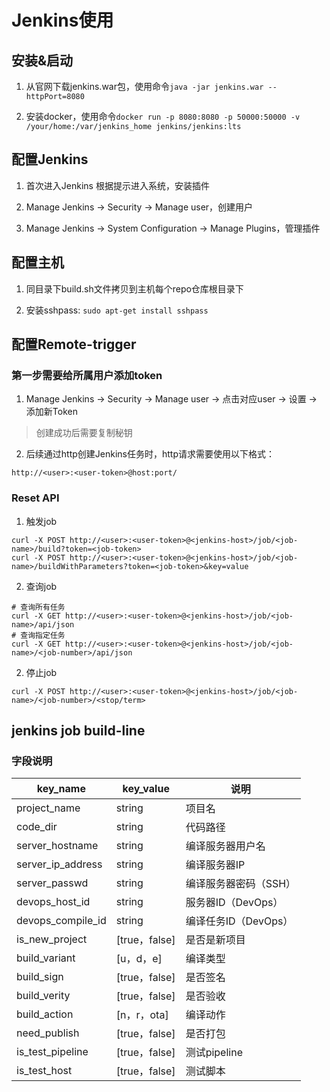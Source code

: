 
# Jenkins使用

## 安装&启动

1. 从官网下载jenkins.war包，使用命令```java -jar jenkins.war --httpPort=8080```

2. 安装docker，使用命令```docker run -p 8080:8080 -p 50000:50000 -v /your/home:/var/jenkins_home jenkins/jenkins:lts```

## 配置Jenkins

1. 首次进入Jenkins 根据提示进入系统，安装插件

2. Manage Jenkins -> Security -> Manage user，创建用户

3. Manage Jenkins -> System Configuration -> Manage Plugins，管理插件


## 配置主机

1. 同目录下build.sh文件拷贝到主机每个repo仓库根目录下

2. 安装sshpass: ```sudo apt-get install sshpass```

## 配置Remote-trigger

### 第一步需要给所属用户添加token

1. Manage Jenkins -> Security -> Manage user -> 点击对应user -> 设置 -> 添加新Token
> 创建成功后需要复制秘钥

2. 后续通过http创建Jenkins任务时，http请求需要使用以下格式：
```
http://<user>:<user-token>@host:port/
```

### Reset API

1. 触发job
```
curl -X POST http://<user>:<user-token>@<jenkins-host>/job/<job-name>/build?token=<job-token>
curl -X POST http://<user>:<user-token>@<jenkins-host>/job/<job-name>/buildWithParameters?token=<job-token>&key=value
```

2. 查询job
```shell
# 查询所有任务
curl -X GET http://<user>:<user-token>@<jenkins-host>/job/<job-name>/api/json
# 查询指定任务
curl -X GET http://<user>:<user-token>@<jenkins-host>/job/<job-name>/<job-number>/api/json
```

2. 停止job
```shell
curl -X POST http://<user>:<user-token>@<jenkins-host>/job/<job-name>/<job-number>/<stop/term>
```

## jenkins job build-line

### 字段说明
|key_name | key_value | 说明 |
|--|--|--|
|project_name		|string			|项目名|
|code_dir			|string			|代码路径|
|server_hostname	|string			|编译服务器用户名|
|server_ip_address	|string			|编译服务器IP|
|server_passwd		|string			|编译服务器密码（SSH）|
|devops_host_id		|string			|服务器ID（DevOps）|
|devops_compile_id	|string			|编译任务ID（DevOps）|
|is_new_project		|[true，false]	|是否是新项目|
|build_variant		|[u，d，e]		|编译类型|
|build_sign			|[true，false]	|是否签名|
|build_verity		|[true，false]	|是否验收|
|build_action		|[n，r，ota]		|编译动作|
|need_publish		|[true，false]	|是否打包|
|is_test_pipeline	|[true，false]	|测试pipeline|
|is_test_host		|[true，false]	|测试脚本|

